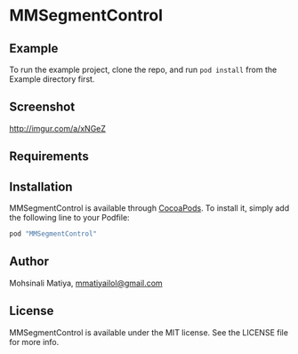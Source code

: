 # MMSegmentControl

## Example

To run the example project, clone the repo, and run `pod install` from the Example directory first.

## Screenshot

http://imgur.com/a/xNGeZ

## Requirements

## Installation

MMSegmentControl is available through [CocoaPods](http://cocoapods.org). To install
it, simply add the following line to your Podfile:

```ruby
pod "MMSegmentControl"
```

## Author

Mohsinali Matiya, mmatiyailol@gmail.com

## License

MMSegmentControl is available under the MIT license. See the LICENSE file for more info.
